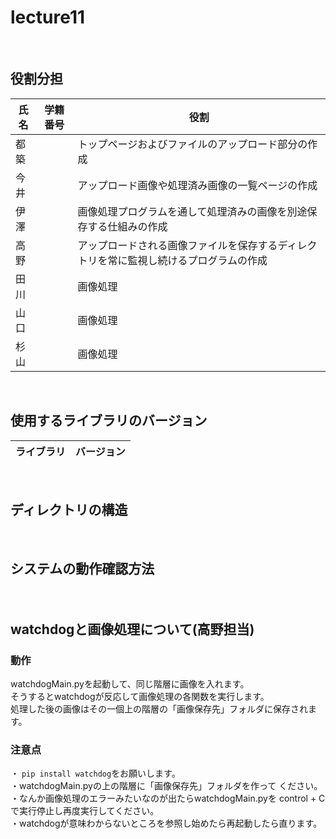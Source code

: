 # lecture11

<br />

## 役割分担

| 氏名      | 学籍番号 | 役割                                       |
| --------- | -------- | ------------------------------------------ |
| 都築       |          | トップページおよびファイルのアップロード部分の作成    |
| 今井       |          | アップロード画像や処理済み画像の一覧ページの作成     |
| 伊澤       |          | 画像処理プログラムを通して処理済みの画像を別途保存する仕組みの作成 |
| 高野       |          | アップロードされる画像ファイルを保存するディレクトリを常に監視し続けるプログラムの作成 |
| 田川       |          | 画像処理                                   |
| 山口       |          | 画像処理                                   |
| 杉山       |          | 画像処理                                   |

<br />

## 使⽤するライブラリのバージョン
| ライブラリ          | バージョン  |
| ------------------ | ------------- |

<br />

## ディレクトリの構造

<br />

## システムの動作確認方法
　　　
<br />








## watchdogと画像処理について(高野担当)
### 動作
watchdogMain.pyを起動して、同じ階層に画像を入れます。<br>
そうするとwatchdogが反応して画像処理の各関数を実行します。<br>
処理した後の画像はその一個上の階層の「画像保存先」フォルダに保存されます。<br>

### 注意点
・ `pip install watchdog`をお願いします。 <br>
・watchdogMain.pyの上の階層に「画像保存先」フォルダを作って
ください。<br>
・なんか画像処理のエラーみたいなのが出たらwatchdogMain.pyを
control + C で実行停止し再度実行してください。<br>
・watchdogが意味わからないところを参照し始めたら再起動したら直ります。


